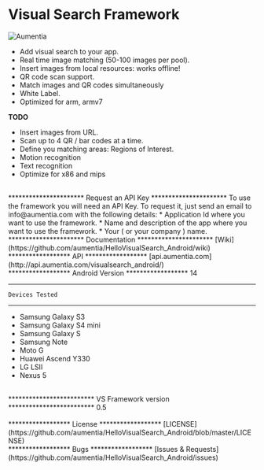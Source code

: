 Visual Search Framework
=======================

<p align="left" >
  <img src="http://www.aumentia.com/images/sdks/visualsdkandroid.jpg" alt="Aumentia" title="Aumentia">
</p>

* Add visual search to your app.
* Real time image matching (50-100 images per pool).
* Insert images from local resources: works offline!
* QR code scan support.
* Match images and QR codes simultaneously
* White Label.
* Optimized for arm, armv7

<b> TODO </b>
* Insert images from URL.
* Scan up to 4 QR / bar codes at a time.
* Define you matching areas: Regions of Interest.
* Motion recognition
* Text recognition
* Optimize for x86 and mips

<br>
**********************
    Request an API Key
**********************
To use the framework you will need an API Key. To request it, just send an email to info@aumentia.com with the following details:
* Application Id where you want to use the framework.
* Name and description of the app where you want to use the framework.
* Your ( or your company ) name.

<br>
**********************
    Documentation
**********************
[Wiki](https://github.com/aumentia/HelloVisualSearch_Android/wiki)


<br>
******************
    API
******************
[api.aumentia.com](http://api.aumentia.com/visualsearch_android/)

<br>
******************
   Android Version
******************
14

******************
    Devices Tested
******************
* Samsung Galaxy S3
* Samsung Galaxy S4 mini
* Samsung Galaxy S
* Samsung Note
* Moto G
* Huawei Ascend Y330
* LG LSII
* Nexus 5

<br>
*************************
     VS Framework version
*************************
0.5

<br>
 
 <br>
******************
    License
******************
[LICENSE](https://github.com/aumentia/HelloVisualSearch_Android/blob/master/LICENSE)

<br>
******************
    Bugs
******************
[Issues & Requests](https://github.com/aumentia/HelloVisualSearch_Android/issues)

